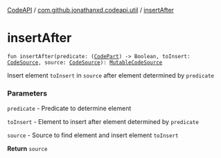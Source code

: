 [CodeAPI](../index.md) / [com.github.jonathanxd.codeapi.util](index.md) / [insertAfter](.)

# insertAfter

`fun insertAfter(predicate: (`[`CodePart`](../com.github.jonathanxd.codeapi/-code-part/index.md)`) -> Boolean, toInsert: `[`CodeSource`](../com.github.jonathanxd.codeapi/-code-source/index.md)`, source: `[`CodeSource`](../com.github.jonathanxd.codeapi/-code-source/index.md)`): `[`MutableCodeSource`](../com.github.jonathanxd.codeapi/-mutable-code-source/index.md)

Insert element `toInsert` in `source` after element determined by `predicate`

### Parameters

`predicate` - Predicate to determine element

`toInsert` - Element to insert after element determined by `predicate`

`source` - Source to find element and insert element `toInsert`

**Return**
`source`

